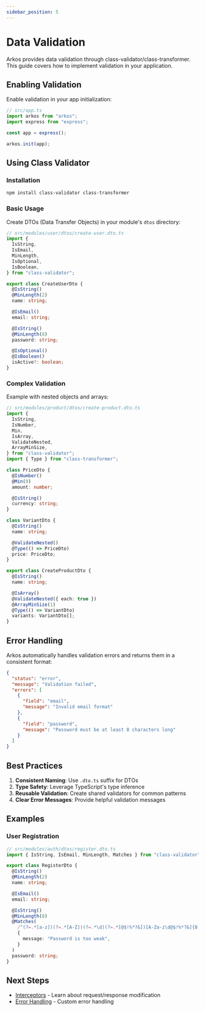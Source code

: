 ```yaml
---
sidebar_position: 5
---
```


# Data Validation

Arkos provides data validation through class-validator/class-transformer. This guide covers how to implement validation in your application.

## Enabling Validation

Enable validation in your app initialization:

```typescript
// src/app.ts
import arkos from "arkos";
import express from "express";

const app = express();

arkos.init(app);
```

## Using Class Validator

### Installation

```bash
npm install class-validator class-transformer
```

### Basic Usage

Create DTOs (Data Transfer Objects) in your module's `dtos` directory:

```typescript
// src/modules/user/dtos/create-user.dto.ts
import {
  IsString,
  IsEmail,
  MinLength,
  IsOptional,
  IsBoolean,
} from "class-validator";

export class CreateUserDto {
  @IsString()
  @MinLength(2)
  name: string;

  @IsEmail()
  email: string;

  @IsString()
  @MinLength(8)
  password: string;

  @IsOptional()
  @IsBoolean()
  isActive?: boolean;
}
```

### Complex Validation

Example with nested objects and arrays:

```typescript
// src/modules/product/dtos/create-product.dto.ts
import {
  IsString,
  IsNumber,
  Min,
  IsArray,
  ValidateNested,
  ArrayMinSize,
} from "class-validator";
import { Type } from "class-transformer";

class PriceDto {
  @IsNumber()
  @Min(0)
  amount: number;

  @IsString()
  currency: string;
}

class VariantDto {
  @IsString()
  name: string;

  @ValidateNested()
  @Type(() => PriceDto)
  price: PriceDto;
}

export class CreateProductDto {
  @IsString()
  name: string;

  @IsArray()
  @ValidateNested({ each: true })
  @ArrayMinSize(1)
  @Type(() => VariantDto)
  variants: VariantDto[];
}
```

## Error Handling

Arkos automatically handles validation errors and returns them in a consistent format:

```json
{
  "status": "error",
  "message": "Validation failed",
  "errors": [
    {
      "field": "email",
      "message": "Invalid email format"
    },
    {
      "field": "password",
      "message": "Password must be at least 8 characters long"
    }
  ]
}
```

## Best Practices

1. **Consistent Naming**: Use `.dto.ts` suffix for DTOs
2. **Type Safety**: Leverage TypeScript's type inference
3. **Reusable Validation**: Create shared validators for common patterns
4. **Clear Error Messages**: Provide helpful validation messages

## Examples

### User Registration

```typescript
// src/modules/auth/dtos/register.dto.ts
import { IsString, IsEmail, MinLength, Matches } from "class-validator";

export class RegisterDto {
  @IsString()
  @MinLength(2)
  name: string;

  @IsEmail()
  email: string;

  @IsString()
  @MinLength(8)
  @Matches(
    /^(?=.*[a-z])(?=.*[A-Z])(?=.*\d)(?=.*[@$!%*?&])[A-Za-z\d@$!%*?&]{8,}$/,
    {
      message: "Password is too weak",
    }
  )
  password: string;
}
```

## Next Steps

- [Interceptors](./interceptors) - Learn about request/response modification
- [Error Handling](./error-handling) - Custom error handling
